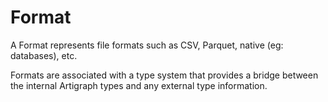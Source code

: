 # Format

A Format represents file formats such as CSV, Parquet, native (eg: databases), etc.

Formats are associated with a type system that provides a bridge between the internal Artigraph types and any external type information.
